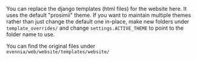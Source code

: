 You can replace the django templates (html files) for the website
here. It uses the default "prosimii" theme. If you want to maintain
multiple themes rather than just change the default one in-place, 
make new folders under `template_overrides/` and change
`settings.ACTIVE_THEME` to point to the folder name to use.

You can find the original files under `evennia/web/website/templates/website/`
